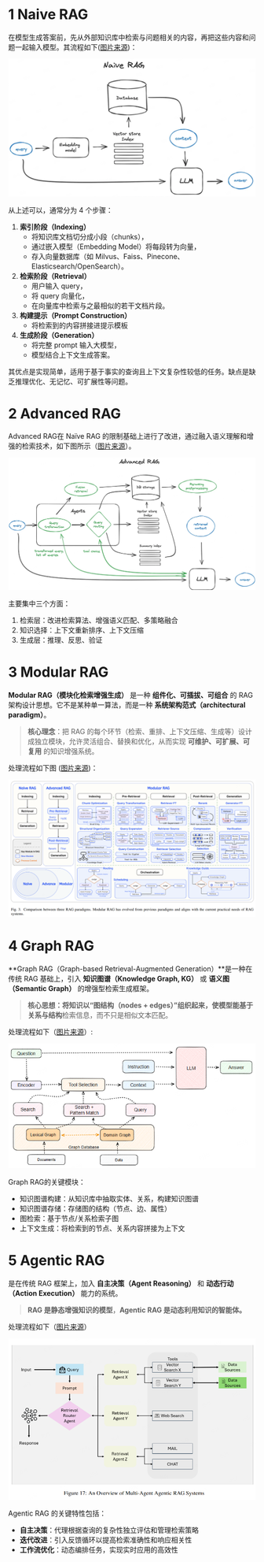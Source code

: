 # 1 Naive RAG

在模型生成答案前，先从外部知识库中检索与问题相关的内容，再把这些内容和问题一起输入模型。其流程如下([图片来源](https://miro.medium.com/v2/resize:fit:4800/format:webp/0*Ko_ihY8ecAukf2g1.png))：

<img src=".\assets\image-20251024160037738.png" alt="image-20251024160037738" style="zoom:80%;" />

从上述可以，通常分为 4 个步骤：

1. **索引阶段（Indexing）**
   - 将知识库文档切分成小段（chunks），
   - 通过嵌入模型（Embedding Model）将每段转为向量，
   - 存入向量数据库（如 Milvus、Faiss、Pinecone、Elasticsearch/OpenSearch）。
2. **检索阶段（Retrieval）**
   - 用户输入 query，
   - 将 query 向量化，
   - 在向量库中检索与之最相似的若干文档片段。
3. **构建提示（Prompt Construction）**
   - 将检索到的内容拼接进提示模板
4. **生成阶段（Generation）**
   - 将完整 prompt 输入大模型，
   - 模型结合上下文生成答案。

其优点是实现简单，适用于基于事实的查询且上下文复杂性较低的任务。缺点是缺乏推理优化、无记忆、可扩展性等问题。

# 2 Advanced RAG

Advanced RAG在 Naïve RAG 的限制基础上进行了改进，通过融入语义理解和增强的检索技术，如下图所示（[图片来源](https://miro.medium.com/v2/resize:fit:2000/format:webp/0*Gr_JqzdpHu7enWG9.png)）。

![image-20251024161914572](./assets/image-20251024161914572.png)

主要集中三个方面：

1. 检索层：改进检索算法、增强语义匹配、多策略融合
2. 知识选择：上下文重新排序、上下文压缩
3. 生成层：推理、反思、验证

# 3 Modular RAG

**Modular RAG（模块化检索增强生成）** 是一种 **组件化、可插拔、可组合** 的 RAG 架构设计思想。它不是某种单一算法，而是一种 **系统架构范式（architectural paradigm）**。

> **核心理念**：把 RAG 的每个环节（检索、重排、上下文压缩、生成等）设计成独立模块，允许灵活组合、替换和优化，从而实现 **可维护、可扩展、可复用** 的知识增强系统。

处理流程如下图 ([图片来源](https://arxiv.org/pdf/2407.21059))：

![image-20251024163034943](./assets/image-20251024163034943.png)

# 4 Graph RAG

**Graph RAG（Graph-based Retrieval-Augmented Generation）**是一种在传统 RAG 基础上，引入 **知识图谱（Knowledge Graph, KG）** 或 **语义图（Semantic Graph）** 的增强型检索生成框架。

> **核心思想：**将知识以“图结构（nodes + edges）”组织起来，使模型能基于**关系与结构**检索信息，而不只是相似文本匹配。

处理流程如下（[图片来源](https://graphrag.com/concepts/intro-to-graphrag/)）:

![image-20251024164935372](./assets/image-20251024164935372.png)

Graph RAG的关键模块：

- 知识图谱构建：从知识库中抽取实体、关系，构建知识图谱
- 知识图谱存储：存储图的结构（节点、边、属性）
- 图检索：基于节点/关系检索子图
- 上下文生成：将检索到的节点、关系内容拼接为上下文



# 5 Agentic RAG

是在传统 RAG 框架上，加入 **自主决策（Agent Reasoning）** 和 **动态行动（Action Execution）** 能力的系统。

>  **RAG 是静态增强知识的模型**，**Agentic RAG 是动态利用知识的智能体。**

处理流程如下（[图片来源](https://arxiv.org/pdf/2501.09136)）

![image-20251024165921334](./assets/image-20251024165921334.png)

Agentic RAG 的关键特性包括：

- **自主决策**：代理根据查询的复杂性独立评估和管理检索策略
- **迭代改进**：引入反馈循环以提高检索准确性和响应相关性
- **工作流优化**：动态编排任务，实现实时应用的高效性

